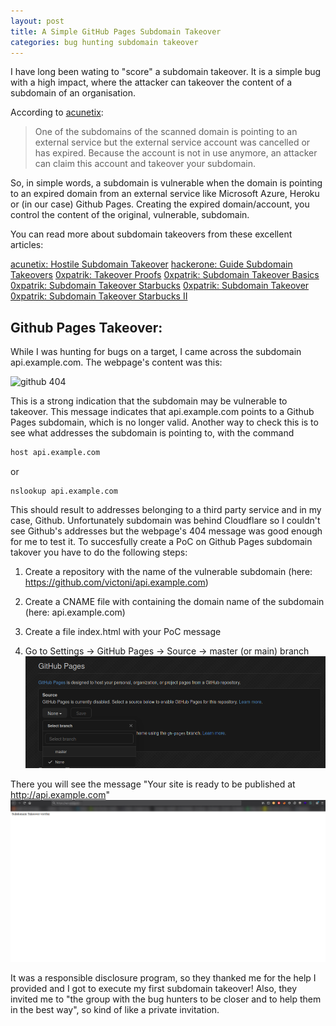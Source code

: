 ```yaml
---
layout: post
title: A Simple GitHub Pages Subdomain Takeover
categories: bug hunting subdomain takeover
---
```


I have long been wating to "score" a subdomain takeover. It is a simple bug with a high impact, where the attacker can takeover the content of a subdomain of an organisation.

According to [acunetix](https://www.acunetix.com/vulnerabilities/web/hostile-subdomain-takeover/):
> One of the subdomains of the scanned domain is pointing to an external service but the external service account was cancelled or has expired. Because the account is not in use anymore, an attacker can claim this account and takeover your subdomain.

So, in simple words, a subdomain is vulnerable when the domain is pointing to an expired domain from an external service like Microsoft Azure, Heroku or (in our case) Github Pages. Creating the expired domain/account, you control the content of the original, vulnerable, subdomain.

You can read more about subdomain takeovers from these excellent articles:

[acunetix: Hostile Subdomain Takeover](https://www.acunetix.com/vulnerabilities/web/hostile-subdomain-takeover/)
[hackerone: Guide Subdomain Takeovers](https://www.hackerone.com/blog/Guide-Subdomain-Takeovers)
[0xpatrik: Takeover Proofs](https://0xpatrik.com/takeover-proofs/)
[0xpatrik: Subdomain Takeover Basics](https://0xpatrik.com/subdomain-takeover-basics/)
[0xpatrik: Subdomain Takeover Starbucks](https://0xpatrik.com/subdomain-takeover-starbucks/)
[0xpatrik: Subdomain Takeover](https://0xpatrik.com/subdomain-takeover/)
[0xpatrik: Subdomain Takeover Starbucks II](https://0xpatrik.com/subdomain-takeover-starbucks-ii/)

## Github Pages Takeover:
While I was hunting for bugs on a target, I came across the subdomain api.example.com. The webpage's content was this:

![github 404](../images/sub_takeover.png)

This is a strong indication that the subdomain may be vulnerable to takeover. This message indicates that api.example.com points to a Github Pages subdomain, which is no longer valid. Another way to check this is to see what addresses the subdomain is pointing to, with the command

```bash
host api.example.com
```
or
```
nslookup api.example.com
```
This should result to addresses belonging to a third party service and in my case, Github. Unfortunately subdomain was behind Cloudflare so I couldn't see Github's addresses but the webpage's 404 message was good enough for me to test it. To succesfully create a PoC on Github Pages subdomain takover you have to do the following steps:

1. Create a repository with the name of the vulnerable subdomain (here: https://github.com/victoni/api.example.com)

2. Create a CNAME file with containing the domain name of the subdomain (here: api.example.com)

3. Create a file index.html with your PoC message

4. Go to Settings -> GitHub Pages -> Source -> master (or main) branch
![branch selection](../images/master_sub_takevoer.png)

There you will see the message "Your site is ready to be published at http://api.example.com"
![PoC](../images/subsub_takeover.png)

It was a responsible disclosure program, so they thanked me for the help I provided and I got to execute my first subdomain takeover! Also, they invited me to "the group with the bug hunters to be closer and to help them in the best way", so kind of like a private invitation.
